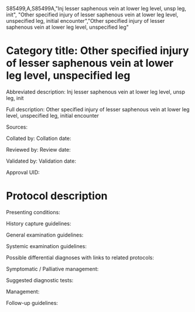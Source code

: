S85499,A,S85499A,"Inj lesser saphenous vein at lower leg level, unsp leg, init", "Other specified injury of lesser saphenous vein at lower leg level, unspecified leg, initial encounter","Other specified injury of lesser saphenous vein at lower leg level, unspecified leg"
# Category title: Other specified injury of lesser saphenous vein at lower leg level, unspecified leg

Abbreviated description: Inj lesser saphenous vein at lower leg level, unsp leg, init

Full description: Other specified injury of lesser saphenous vein at lower leg level, unspecified leg, initial encounter

Sources:

Collated by:
Collation date:

Reviewed by:
Review date:

Validated by:
Validation date:

Approval UID:

# Protocol description

Presenting conditions:

History capture guidelines:

General examination guidelines:

Systemic examination guidelines:

Possible differential diagnoses with links to related protocols:

Symptomatic / Palliative management:

Suggested diagnostic tests:

Management:

Follow-up guidelines:
